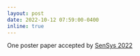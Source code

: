 ```yaml
---
layout: post
date: 2022-10-12 07:59:00-0400
inline: true
---
```


One poster paper accepted by <a href="https://sensys.acm.org/2022/" target="_blank" rel="noopener noreferrer"> SenSys 2022</a>